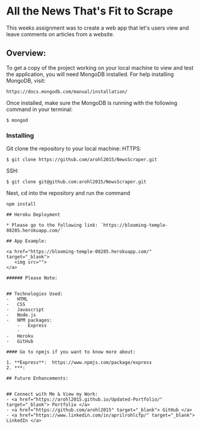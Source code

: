 # All the News That's Fit to Scrape
This weeks assignment was to create a web app that let's users view and leave comments on articles from a website. 
​
## Overview: 
To get a copy of the project working on your local machine to view and test the application, you will need MongoDB installed. For help installing MongoDB, visit:
````
https://docs.mongodb.com/manual/installation/
````
Once installed, make sure the MongoDB is running with the following command in your terminal:
````
$ mongod
````
### Installing
Git clone the repository to your local machine:
HTTPS:
```
$ git clone https://github.com/arohl2015/NewsScraper.git
```
SSH:
```
$ git clone git@github.com:arohl2015/NewsScraper.git
```
Next, cd into the repository and run the command
```
npm install

## Heroku Deployment

* Please go to the following link: `https://blooming-temple-08285.herokuapp.com/` 

## App Example:
​
<a href="https://blooming-temple-08285.herokuapp.com/" target="_blank">
   <img src="">
</a>

###### Please Note:


## Technologies Used:
-   HTML
-   CSS
-	Javascript
-	Node.js
-	NPM packages:
    -	Express
    -   
-   Heroku
-   GitHub

#### Go to npmjs if you want to know more about:

1. **Express**:  https://www.npmjs.com/package/express
2. ***: 

## Future Enhancements:


## Connect with Me & View my Work:
- <a href="https://arohl2015.github.io/Updated-Portfolio/" target="_blank"> Portfolio </a>
- <a href="https://github.com/arohl2015" target="_blank"> GitHub </a>
- <a href="https://www.linkedin.com/in/aprilrohlcfp/" target="_blank"> LinkedIn </a>
